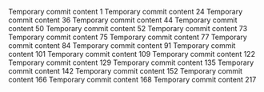 Temporary commit content 1
Temporary commit content 24
Temporary commit content 36
Temporary commit content 44
Temporary commit content 50
Temporary commit content 52
Temporary commit content 73
Temporary commit content 75
Temporary commit content 77
Temporary commit content 84
Temporary commit content 91
Temporary commit content 101
Temporary commit content 109
Temporary commit content 122
Temporary commit content 129
Temporary commit content 135
Temporary commit content 142
Temporary commit content 152
Temporary commit content 166
Temporary commit content 168
Temporary commit content 217
